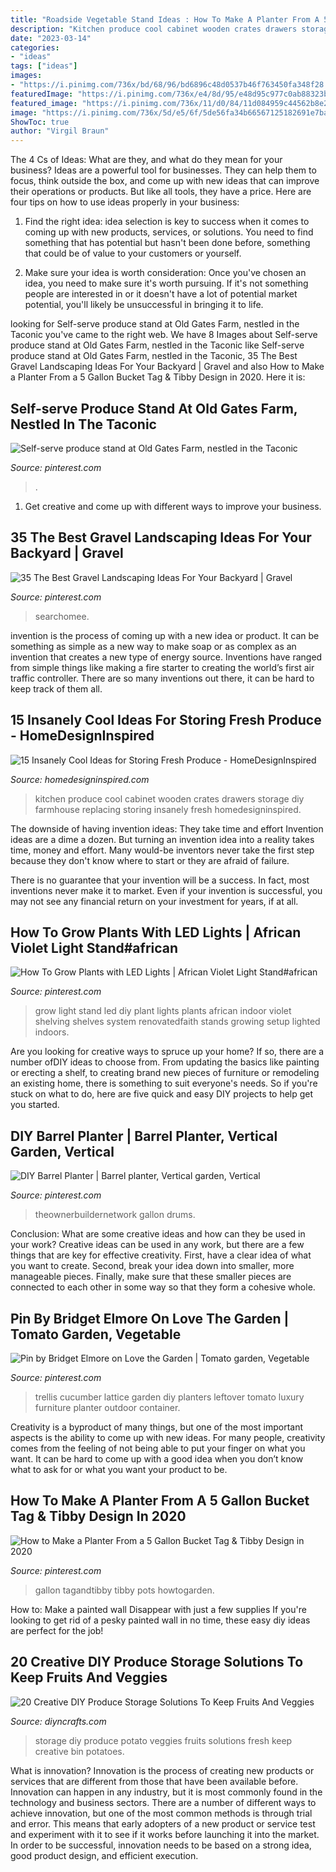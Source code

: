 ```yaml
---
title: "Roadside Vegetable Stand Ideas : How To Make A Planter From A 5 Gallon Bucket Tag &amp; Tibby Design In 2020"
description: "Kitchen produce cool cabinet wooden crates drawers storage diy farmhouse replacing storing insanely fresh homedesigninspired"
date: "2023-03-14"
categories:
- "ideas"
tags: ["ideas"]
images:
- "https://i.pinimg.com/736x/bd/68/96/bd6896c48d0537b46f763450fa348f28.jpg"
featuredImage: "https://i.pinimg.com/736x/e4/8d/95/e48d95c977c0ab88323b64f20e2e7089.jpg"
featured_image: "https://i.pinimg.com/736x/11/d0/84/11d084959c44562b8e223253f707167f--inna-lattices.jpg"
image: "https://i.pinimg.com/736x/5d/e5/6f/5de56fa34b66567125182691e7ba9875.jpg"
ShowToc: true
author: "Virgil Braun"
---
```



The 4 Cs of Ideas: What are they, and what do they mean for your business?
Ideas are a powerful tool for businesses. They can help them to focus, think outside the box, and come up with new ideas that can improve their operations or products. But like all tools, they have a price. Here are four tips on how to use ideas properly in your business:
1. Find the right idea: idea selection is key to success when it comes to coming up with new products, services, or solutions. You need to find something that has potential but hasn't been done before, something that could be of value to your customers or yourself.

2. Make sure your idea is worth consideration: Once you've chosen an idea, you need to make sure it's worth pursuing. If it's not something people are interested in or it doesn't have a lot of potential market potential, you'll likely be unsuccessful in bringing it to life.

	

		
looking for Self-serve produce stand at Old Gates Farm, nestled in the Taconic you've came to the right web. We have 8 Images about Self-serve produce stand at Old Gates Farm, nestled in the Taconic like Self-serve produce stand at Old Gates Farm, nestled in the Taconic, 35 The Best Gravel Landscaping Ideas For Your Backyard | Gravel and also How to Make a Planter From a 5 Gallon Bucket Tag &amp; Tibby Design in 2020. Here it is:
		
    
## Self-serve Produce Stand At Old Gates Farm, Nestled In The Taconic

<img loading=lazy src="https://i.pinimg.com/736x/19/d6/0e/19d60eafc42528f52999a29e915eaf29.jpg" onerror="this.onerror=null;this.src='https://tse1.mm.bing.net/th?id=OIP.qu7AZPT7F3tpX8iMfve78QHaJ4&amp;pid=15.1';" alt="Self-serve produce stand at Old Gates Farm, nestled in the Taconic">

_Source: pinterest.com_

>. 

	

1. Get creative and come up with different ways to improve your business.

    
## 35 The Best Gravel Landscaping Ideas For Your Backyard | Gravel

<img loading=lazy src="https://i.pinimg.com/736x/5d/e5/6f/5de56fa34b66567125182691e7ba9875.jpg" onerror="this.onerror=null;this.src='https://tse4.mm.bing.net/th?id=OIP.ULPzXWWuW6T_DgGrbRqVEwHaHa&amp;pid=15.1';" alt="35 The Best Gravel Landscaping Ideas For Your Backyard | Gravel">

_Source: pinterest.com_

>searchomee. 

	

invention is the process of coming up with a new idea or product. It can be something as simple as a new way to make soap or as complex as an invention that creates a new type of energy source. Inventions have ranged from simple things like making a fire starter to creating the world’s first air traffic controller. There are so many inventions out there, it can be hard to keep track of them all.

    
## 15 Insanely Cool Ideas For Storing Fresh Produce - HomeDesignInspired

<img loading=lazy src="http://www.homedesigninspired.com/wp-content/uploads/2017/08/diy-kitchen-produce-storage-6.jpg" onerror="this.onerror=null;this.src='https://tse1.mm.bing.net/th?id=OIP.YmQ4CbZdp9z6H1XFVp4UcAHaQ4&amp;pid=15.1';" alt="15 Insanely Cool Ideas for Storing Fresh Produce - HomeDesignInspired">

_Source: homedesigninspired.com_

>kitchen produce cool cabinet wooden crates drawers storage diy farmhouse replacing storing insanely fresh homedesigninspired. 

	

The downside of having invention ideas: They take time and effort
Invention ideas are a dime a dozen. But turning an invention idea into a reality takes time, money and effort.
Many would-be inventors never take the first step because they don't know where to start or they are afraid of failure.

There is no guarantee that your invention will be a success. In fact, most inventions never make it to market. Even if your invention is successful, you may not see any financial return on your investment for years, if at all.

    
## How To Grow Plants With LED Lights | African Violet Light Stand#african

<img loading=lazy src="https://i.pinimg.com/736x/e4/8d/95/e48d95c977c0ab88323b64f20e2e7089.jpg" onerror="this.onerror=null;this.src='https://tse1.mm.bing.net/th?id=OIP.cq4sBeDG5Bg_0nsVjA3uswHaJ3&amp;pid=15.1';" alt="How To Grow Plants with LED Lights | African Violet Light Stand#african">

_Source: pinterest.com_

>grow light stand led diy plant lights plants african indoor violet shelving shelves system renovatedfaith stands growing setup lighted indoors. 

	

Are you looking for creative ways to spruce up your home? If so, there are a number ofDIY ideas to choose from. From updating the basics like painting or erecting a shelf, to creating brand new pieces of furniture or remodeling an existing home, there is something to suit everyone's needs. So if you're stuck on what to do, here are five quick and easy DIY projects to help get you started.

    
## DIY Barrel Planter | Barrel Planter, Vertical Garden, Vertical

<img loading=lazy src="https://i.pinimg.com/originals/0b/69/aa/0b69aadae4b3b793c8a54eac28b4a34a.jpg" onerror="this.onerror=null;this.src='https://tse4.mm.bing.net/th?id=OIP.ADEEYL37VV5rkM-McLOwfAHaLG&amp;pid=15.1';" alt="DIY Barrel Planter | Barrel planter, Vertical garden, Vertical">

_Source: pinterest.com_

>theownerbuildernetwork gallon drums. 

	

Conclusion: What are some creative ideas and how can they be used in your work?
Creative ideas can be used in any work, but there are a few things that are key for effective creativity. First, have a clear idea of what you want to create. Second, break your idea down into smaller, more manageable pieces. Finally, make sure that these smaller pieces are connected to each other in some way so that they form a cohesive whole.

    
## Pin By Bridget Elmore On Love The Garden | Tomato Garden, Vegetable

<img loading=lazy src="https://i.pinimg.com/736x/11/d0/84/11d084959c44562b8e223253f707167f--inna-lattices.jpg" onerror="this.onerror=null;this.src='https://tse1.mm.bing.net/th?id=OIP.DTj_zd5DrTQfvtI1ED7_YwHaKM&amp;pid=15.1';" alt="Pin by Bridget Elmore on Love the Garden | Tomato garden, Vegetable">

_Source: pinterest.com_

>trellis cucumber lattice garden diy planters leftover tomato luxury furniture planter outdoor container. 

	

Creativity is a byproduct of many things, but one of the most important aspects is the ability to come up with new ideas. For many people, creativity comes from the feeling of not being able to put your finger on what you want. It can be hard to come up with a good idea when you don’t know what to ask for or what you want your product to be.

    
## How To Make A Planter From A 5 Gallon Bucket Tag &amp; Tibby Design In 2020

<img loading=lazy src="https://i.pinimg.com/736x/bd/68/96/bd6896c48d0537b46f763450fa348f28.jpg" onerror="this.onerror=null;this.src='https://tse2.mm.bing.net/th?id=OIP.rvdimwr9vent6XSHB46nKwHaRx&amp;pid=15.1';" alt="How to Make a Planter From a 5 Gallon Bucket Tag &amp; Tibby Design in 2020">

_Source: pinterest.com_

>gallon tagandtibby tibby pots howtogarden. 

	

How to: Make a painted wall Disappear with just a few supplies
If you're looking to get rid of a pesky painted wall in no time, these easy diy ideas are perfect for the job!

    
## 20 Creative DIY Produce Storage Solutions To Keep Fruits And Veggies

<img loading=lazy src="https://www.diyncrafts.com/wp-content/uploads/2018/04/2-barrel.jpg" onerror="this.onerror=null;this.src='https://tse4.mm.bing.net/th?id=OIP.0Fm_NznCXp4dLTBXTID7GwHaJ4&amp;pid=15.1';" alt="20 Creative DIY Produce Storage Solutions To Keep Fruits And Veggies">

_Source: diyncrafts.com_

>storage diy produce potato veggies fruits solutions fresh keep creative bin potatoes. 

	

What is innovation?
Innovation is the process of creating new products or services that are different from those that have been available before. Innovation can happen in any industry, but it is most commonly found in the technology and business sectors. There are a number of different ways to achieve innovation, but one of the most common methods is through trial and error. This means that early adopters of a new product or service test and experiment with it to see if it works before launching it into the market. In order to be successful, innovation needs to be based on a strong idea, good product design, and efficient execution.


